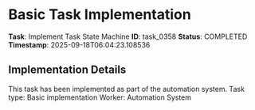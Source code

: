 # Basic Task Implementation

**Task**: Implement Task State Machine
**ID**: task_0358
**Status**: COMPLETED
**Timestamp**: 2025-09-18T06:04:23.108536

## Implementation Details

This task has been implemented as part of the automation system.
Task type: Basic implementation
Worker: Automation System
